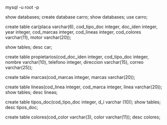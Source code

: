 mysql -u root -p

show databases;
create database carro;
show databases;
use carro;

 create table car(placa varchar(6), 
 cod_tipo_doc integer, 
 doc_iden integer, 
 year integer, 
 cod_marcas integer, 
 cod_lineas integer, 
 cod_colores varchar(11), 
 motor varchar(20));

 show tables;
  desc car;

create table propietarios(cod_doc_iden integer, 
cod_tipo_doc integer, 
nombre varchar(10),
telefono integer, 
direccion varchar(15), 
correo varchar(25));

create table marcas(cod_marcas integer, marcas varchar(20));

 create table lineas(cod_linea integer, cod_marca integer, linea varchar(20));
 show tables;
 desc lineas;

 create table tipos_doc(cod_tipo_doc integer, d_i varchar (10));
show tables;
desc tipos_doc;

create table colores(cod_color varchar(3), color varchar(11));
desc colores;